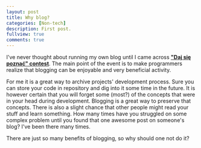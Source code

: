 ```yaml
---
layout: post
title: Why blog?
categories: [Non-tech]
description: First post.
fullview: true
comments: true
---
```


I've never thought about running my own blog until I came across [**"Daj się poznać" contest**](http://www.maciejaniserowicz.com/daj-sie-poznac). The main point of the
event is to make programmers realize that blogging can be enjoyable and very beneficial activity.

For me it is a great way to archive projects' development process. Sure you can store your code in repository and dig into it some time in the future. It is however certain that you will forget some (most?) of the concepts that were in your head during development. Blogging is a great way to preserve that concepts. There is also a slight chance that other people might read your stuff and learn something. How many times have you struggled on some complex problem until you found that one awesome post on someone's blog? I've been there many times.

There are just so many benefits of blogging, so why should one not do it?
